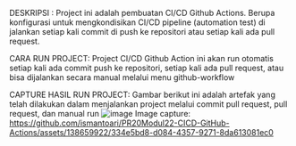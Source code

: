 DESKRIPSI : 
Project ini adalah pembuatan CI/CD Github Actions. Berupa konfigurasi untuk mengkondisikan CI/CD pipeline (automation test) di jalankan setiap kali commit di push ke repositori atau setiap kali ada pull request.

CARA RUN PROJECT:
Project CI/CD Github Action ini akan run otomatis setiap kali ada commit push ke repositori, setiap kali ada pull request, atau bisa dijalankan secara manual melalui menu github-workflow

CAPTURE HASIL RUN PROJECT:
Gambar berikut ini adalah artefak yang telah dilakukan dalam menjalankan project melalui commit pull request, pull request, dan manual run
![image](https://github.com/ismantoari/PR20Modul22-CICD-GitHub-Actions/assets/138659922/334e5bd8-d084-4357-9271-8da613081ec0)
Image capture:
https://github.com/ismantoari/PR20Modul22-CICD-GitHub-Actions/assets/138659922/334e5bd8-d084-4357-9271-8da613081ec0



